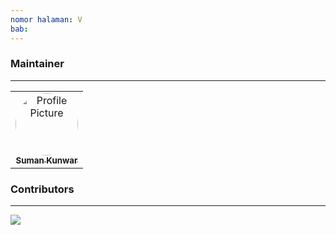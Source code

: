 ```yaml
---
nomor halaman: V
bab:
---
```


### Maintainer

---

<table>
  <tr>
    <td align="center">
      <a href="https://github.com/sumn2u">
        <img src="https://avatars.githubusercontent.com/u/6531541?v=4" alt="Profile Picture" style="border-radius: 50%; width: 100px; height: 100px;" />
        <br/>
        <sub><b>Suman Kunwar</b></sub>
      </a>
    </td>
  </tr>
</table>

### Contributors

---

[![](https://contributors-img.web.app/image?repo=sumn2u/learn-javascript)](https://github.com/sumn2u/learn-javascript/graphs/contributors)
